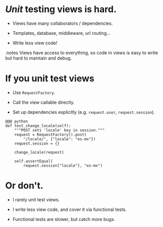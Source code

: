 <!SLIDE incremental>

# *Unit* testing views is hard. #

* Views have many collaborators / dependencies.

* Templates, database, middleware, url routing...

* Write less view code!

.notes Views have access to everything, so code in views is easy to write but
hard to maintain and debug.

<!SLIDE>

# If you unit test views #

* Use `RequestFactory`.

* Call the view callable directly.

* Set up dependencies explicitly (e.g. `request.user`, `request.session`).


<!SLIDE>

    @@@ python
    def test_change_locale(self):
        """POST sets 'locale' key in session."""
        request = RequestFactory().post(
            "/locale/", {"locale": "es-mx"})
        request.session = {}

        change_locale(request)

        self.assertEqual(
            request.session["locale"], "es-mx")

<!SLIDE incremental>

# Or don't. #

* I rarely unit test views.

* I write less view code, and cover it via functional tests.

* Functional tests are slower, but catch more bugs.
